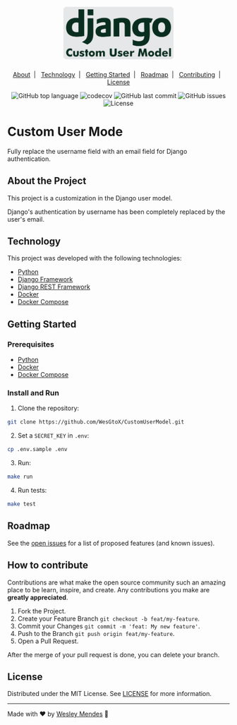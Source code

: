 <h1 align="center">
  <a href="https://github.com/WesGtoX/CustomUserModel">
    <img src=".github/logo.png" alt="Custom User Mode" title="Custom User Mode" width="250px">
  </a>
</h1>

<p align="center">
  <a href="#about-the-project">About</a>&nbsp;&nbsp;|&nbsp;&nbsp;
  <a href="#technology">Technology</a>&nbsp;&nbsp;|&nbsp;&nbsp;
  <a href="#getting-started">Getting Started</a>&nbsp;&nbsp;|&nbsp;&nbsp;
  <a href="#roadmap">Roadmap</a>&nbsp;&nbsp;|&nbsp;&nbsp;
  <a href="#how-to-contribute">Contributing</a>&nbsp;&nbsp;|&nbsp;&nbsp;
  <a href="#license">License</a>
</p>

<p align="center">
  <img alt="GitHub top language" src="https://img.shields.io/github/languages/top/wesgtox/CustomUserModel?style=plastic" />
  <img alt="codecov" src="https://codecov.io/gh/WesGtoX/CustomUserModel/branch/main/graph/badge.svg?token=03TT7X7ZOD" />
  <img alt="GitHub last commit" src="https://img.shields.io/github/last-commit/wesgtox/CustomUserModel?style=plastic" />
  <img alt="GitHub issues" src="https://img.shields.io/github/issues/wesgtox/CustomUserModel?style=plastic" />
  <img alt="License" src="https://img.shields.io/github/license/wesgtox/CustomUserModel?style=plastic" />
</p>


# Custom User Mode

Fully replace the username field with an email field for Django authentication.


## About the Project

This project is a customization in the Django user model.

Django's authentication by username has been completely replaced by the user's email.


## Technology

This project was developed with the following technologies:

- [Python](https://www.python.org/)
- [Django Framework](https://www.djangoproject.com/)
- [Django REST Framework](https://www.django-rest-framework.org/)
- [Docker](https://www.docker.com/)
- [Docker Compose](https://docs.docker.com/compose/)


## Getting Started

### Prerequisites

- [Python](https://www.python.org/)
- [Docker](https://www.docker.com/)
- [Docker Compose](https://docs.docker.com/compose/)


### Install and Run

1. Clone the repository:
```bash
git clone https://github.com/WesGtoX/CustomUserModel.git
```
2. Set a `SECRET_KEY` in `.env`:
```bash
cp .env.sample .env
```
3. Run:
```bash
make run
```
4. Run tests:
```bash
make test
```


## Roadmap

See the [open issues](https://github.com/WesGtoX/CustomUserModel/issues) for a list of proposed features (and known issues).


## How to contribute

Contributions are what make the open source community such an amazing place to be learn, inspire, and create. Any contributions you make are **greatly appreciated**.

1. Fork the Project.
2. Create your Feature Branch `git checkout -b feat/my-feature`.
3. Commit your Changes `git commit -m 'feat: My new feature'`.
4. Push to the Branch `git push origin feat/my-feature`.
5. Open a Pull Request.

After the merge of your pull request is done, you can delete your branch.


## License

Distributed under the MIT License. See [LICENSE](LICENSE) for more information.

---

Made with ♥ by [Wesley Mendes](https://wesleymendes.com.br/) :wave:
